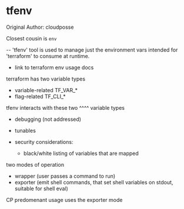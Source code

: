 # tfenv

Original Author: cloudposse

Closest cousin is `env`

-- 'tfenv' tool is used to manage just the environment vars intended
for 'terraform' to consume at runtime.

- link to terraform env usage docs

terraform has two variable types
- variable-related TF_VAR_*
- flag-related TF_CLI_*

tfenv interacts with these two ^^^^ variable types

- debugging (not addressed)



- tunables
- security considerations:
  - black/white listing of variables that are mapped


two modes of operation

- wrapper (user passes a command to run)
- exporter (emit shell commands, that set shell variables on stdout, suitable for shell eval)

CP predomenant usage uses the exporter mode

